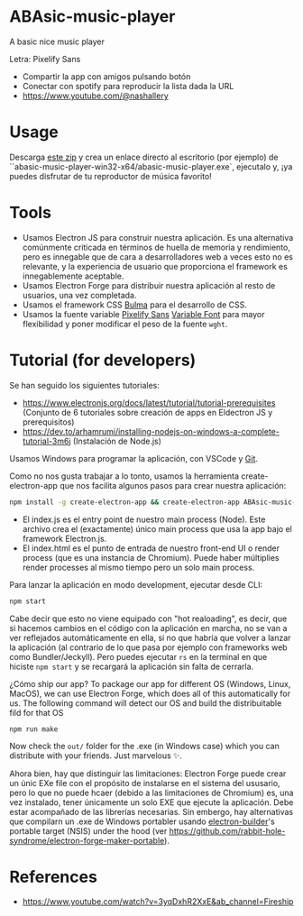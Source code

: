 # ABAsic-music-player
A basic nice music player

Letra: Pixelify Sans

- Compartir la app con amigos pulsando botón
- Conectar con spotify para reproducir la lista dada la URL 
- https://www.youtube.com/@nashallery

# Usage

Descarga [este zip](ENLACE) y crea un enlace directo al escritorio (por ejemplo) de ``abasic-music-player-win32-x64/abasic-music-player.exe`, ejecutalo y, ¡ya puedes disfrutar de tu reproductor de música favorito!

# Tools

- Usamos Electron JS para construir nuestra aplicación. Es una alternativa comúnmente criticada en términos de huella de memoria y rendimiento, pero es innegable que de cara a desarrolladores web a veces esto no es relevante, y la experiencia de usuario que proporciona el framework es innegablemente aceptable.
- Usamos Electron Forge para distribuir nuestra aplicación al resto de usuarios, una vez completada.
- Usamos el framework CSS [Bulma](https://versions.bulma.io/0.7.0/documentation/overview/start/) para el desarrollo de CSS.
- Usamos la fuente variable [Pixelify Sans](https://gwfh.mranftl.com/fonts/pixelify-sans?subsets=latin) [Variable Font](https://fonts.google.com/selection) para mayor flexibilidad y poner modificar el peso de la fuente `wght`.

# Tutorial (for developers)

Se han seguido los siguientes tutoriales:
- https://www.electronjs.org/docs/latest/tutorial/tutorial-prerequisites (Conjunto de 6 tutoriales sobre creación de apps en Eldectron JS y prerequisitos)
- https://dev.to/arhamrumi/installing-nodejs-on-windows-a-complete-tutorial-3m6j (Instalación de Node.js)

Usamos Windows para programar la aplicación, con VSCode y [Git](https://git-scm.com/downloads/win).

Como no nos gusta trabajar a lo tonto, usamos la herramienta create-electron-app que nos facilita algunos pasos para crear nuestra aplicación:
```bash
npm install -g create-electron-app && create-electron-app ABAsic-music-player
```

- El index.js es el entry point de nuestro main process (Node). Este archivo crea el (exactamente) único main process que usa la app bajo el framework Electron.js.
- El index.html es el punto de entrada de nuestro front-end UI o render process (que es una instancia de Chromium). Puede haber múltiplies render processes al mismo tiempo pero un solo main process.

Para lanzar la aplicación en modo development, ejecutar desde CLI:
```bash
npm start
```

Cabe decir que esto no viene equipado con "hot realoading", es decir, que si hacemos cambios en el código con la aplicación en marcha, no se van a ver reflejados automáticamente en ella, si no que habría que volver a lanzar la aplicación (al contrario de lo que pasa por ejemplo con frameworks web como Bundler/Jeckyll). Pero puedes ejecutar `rs` en la terminal en que hiciste `npm start` y se recargará la aplicación sin falta de cerrarla.

¿Cómo ship our app? To package our app for different OS (Windows, Linux, MacOS), we can use Electron Forge, which does all of this automatically for us. The following command will detect our OS and build the distribuitable fild for that OS
```
npm run make
```
Now check the `out/` folder for the .exe (in Windows case) which you can distribute with your friends. Just marvelous ✨.

Ahora bien, hay que distinguir las limitaciones: Electron Forge puede crear un únic EXe file con el propósito de instalarse en el sistema del ususario, pero lo que no puede hcaer (debido a las limitaciones de Chromium) es, una vez instalado, tener únicamente un solo EXE que ejecute la aplicación. Debe estar acompañado de las librerías necesarias. Sin embergo, hay alternativas que compilarn un .exe de Windows portabler usando  [electron-builder](https://www.electron.build/)'s portable target (NSIS) under the hood (ver https://github.com/rabbit-hole-syndrome/electron-forge-maker-portable).

# References
- https://www.youtube.com/watch?v=3yqDxhR2XxE&ab_channel=Fireship
